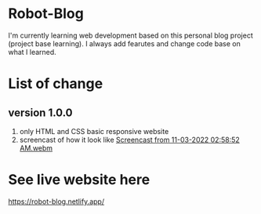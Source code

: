 # Robot-Blog
I'm currently learning web development based on this personal blog project (project base learning).
I always add fearutes and change code base on what I learned.

# List of change
## version 1.0.0
1. only HTML and CSS basic responsive website
2. screencast of how it look like
[Screencast from 11-03-2022 02:58:52 AM.webm](https://user-images.githubusercontent.com/47312069/199596637-e2b92121-4d1b-48a6-a58b-cd2c3bbf088a.webm)

# See live website here
https://robot-blog.netlify.app/

